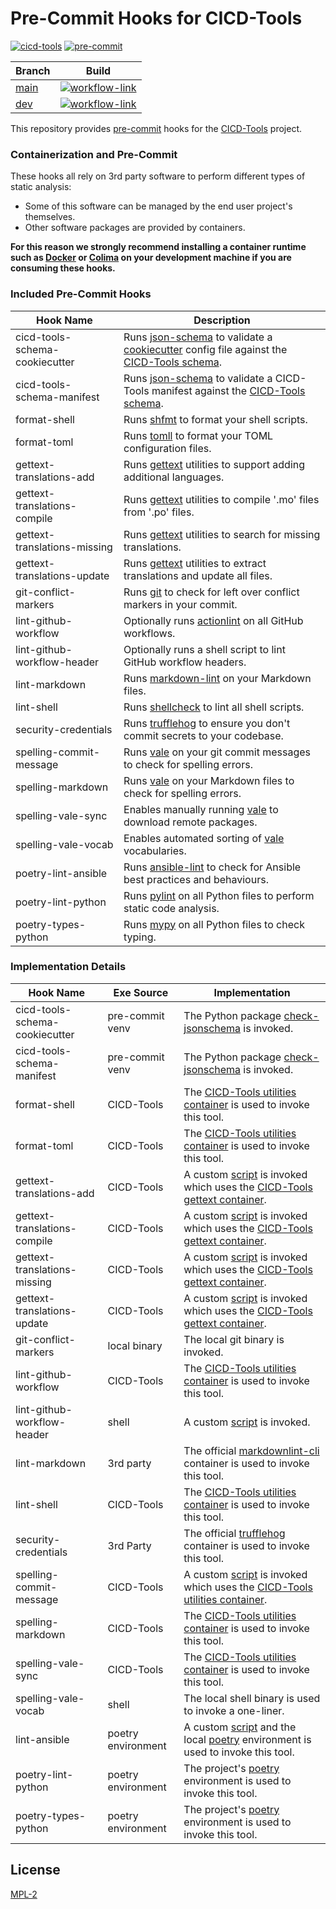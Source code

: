 # Pre-Commit Hooks for CICD-Tools

[![cicd-tools](https://img.shields.io/badge/ci/cd:-cicd_tools-blue)](https://github.com/cicd-tools-org/cicd-tools)
[![pre-commit](https://img.shields.io/badge/pre--commit-enabled-brightgreen?logo=pre-commit)](https://github.com/pre-commit/pre-commit)

| Branch                                                         | Build                                                                                                                                                                                                        |
|----------------------------------------------------------------|--------------------------------------------------------------------------------------------------------------------------------------------------------------------------------------------------------------|
| [main](https://github.com/cicd-tools-org/pre-commit/tree/main) | [![workflow-link](https://github.com/cicd-tools-org/pre-commit/actions/workflows/workflow-push.yml/badge.svg?branch=main)](https://github.com/cicd-tools-org/pre-commit/actions/workflows/workflow-push.yml) |
| [dev](https://github.com/cicd-tools-org/pre-commit/tree/dev)   | [![workflow-link](https://github.com/cicd-tools-org/pre-commit/actions/workflows/workflow-push.yml/badge.svg?branch=dev)](https://github.com/cicd-tools-org/pre-commit/actions/workflows/workflow-push.yml)  |

This repository provides [pre-commit](https://pre-commit.com/) hooks for the [CICD-Tools](https://github.com/cicd-tools-org/cicd-tools) project.

### Containerization and Pre-Commit

These hooks all rely on 3rd party software to perform different types of static analysis:

- Some of this software can be managed by the end user project's themselves.
- Other software packages are provided by containers.

**For this reason we strongly recommend installing a container runtime such as [Docker](https://www.docker.com/) or [Colima](https://github.com/abiosoft/colima) on your development machine if you are consuming these hooks.**

### Included Pre-Commit Hooks

| Hook Name                      | Description                                                                                                                                                                                                                                 |
|--------------------------------|---------------------------------------------------------------------------------------------------------------------------------------------------------------------------------------------------------------------------------------------|
| cicd-tools-schema-cookiecutter | Runs [json-schema](https://python-jsonschema.readthedocs.io/en/stable/) to validate a [cookiecutter](https://github.com/cookiecutter/cookiecutter) config file against the [CICD-Tools schema](./src/cicd-tools/schemas/cookiecutter.json). |
| cicd-tools-schema-manifest     | Runs [json-schema](https://python-jsonschema.readthedocs.io/en/stable/) to validate a CICD-Tools manifest against the [CICD-Tools schema](./src/cicd-tools/schemas/manifest.json).                                                          |
| format-shell                   | Runs [shfmt](https://github.com/mvdan/sh) to format your shell scripts.                                                                                                                                                                     |
| format-toml                    | Runs [tomll](https://github.com/pelletier/go-toml) to format your TOML configuration files.                                                                                                                                                 |
| gettext-translations-add       | Runs [gettext](https://www.gnu.org/software/gettext/) utilities to support adding additional languages.                                                                                                                                     |
| gettext-translations-compile   | Runs [gettext](https://www.gnu.org/software/gettext/) utilities to compile '.mo' files from '.po' files.                                                                                                                                    |
| gettext-translations-missing   | Runs [gettext](https://www.gnu.org/software/gettext/) utilities to search for missing translations.                                                                                                                                         |
| gettext-translations-update    | Runs [gettext](https://www.gnu.org/software/gettext/) utilities to extract translations and update all files.                                                                                                                               |
| git-conflict-markers           | Runs [git](https://git-scm.com/) to check for left over conflict markers in your commit.                                                                                                                                                    |
| lint-github-workflow           | Optionally runs [actionlint](https://github.com/rhysd/actionlint) on all GitHub workflows.                                                                                                                                                  |
| lint-github-workflow-header    | Optionally runs a shell script to lint GitHub workflow headers.                                                                                                                                                                             |
| lint-markdown                  | Runs [markdown-lint](https://github.com/davidanson/markdownlint) on your Markdown files.                                                                                                                                                    |
| lint-shell                     | Runs [shellcheck](https://www.shellcheck.net/) to lint all shell scripts.                                                                                                                                                                   |
| security-credentials           | Runs [trufflehog](https://trufflesecurity.com) to ensure you don't commit secrets to your codebase.                                                                                                                                         |
| spelling-commit-message        | Runs [vale](https://github.com/errata-ai/vale) on your git commit messages to check for spelling errors.                                                                                                                                    |
| spelling-markdown              | Runs [vale](https://github.com/errata-ai/vale) on your Markdown files to check for spelling errors.                                                                                                                                         |
| spelling-vale-sync             | Enables manually running [vale](https://github.com/errata-ai/vale) to download remote packages.                                                                                                                                             |
| spelling-vale-vocab            | Enables automated sorting of [vale](https://github.com/errata-ai/vale) vocabularies.                                                                                                                                                        |
| poetry-lint-ansible            | Runs [ansible-lint](https://github.com/ansible/ansible-lint) to check for Ansible best practices and behaviours.                                                                                                                            |
| poetry-lint-python             | Runs [pylint](https://github.com/pylint-dev/pylint) on all Python files to perform static code analysis.                                                                                                                                    |
| poetry-types-python            | Runs [mypy](https://github.com/python/mypy) on all Python files to check typing.                                                                                                                                                            |

### Implementation Details

| Hook Name                      | Exe Source         | Implementation                                                                                                                                                                                                               |
|--------------------------------|--------------------|------------------------------------------------------------------------------------------------------------------------------------------------------------------------------------------------------------------------------|
| cicd-tools-schema-cookiecutter | pre-commit venv    | The Python package [check-jsonschema](https://check-jsonschema.readthedocs.io/en/stable/) is invoked.                                                                                                                        |
| cicd-tools-schema-manifest     | pre-commit venv    | The Python package [check-jsonschema](https://check-jsonschema.readthedocs.io/en/stable/) is invoked.                                                                                                                        |
| format-shell                   | CICD-Tools         | The [CICD-Tools utilities container](https://github.com/cicd-tools-org/cicd-tools/blob/main/.cicd-tools/containers/utilities/Dockerfile) is used to invoke this tool.                                                        |
| format-toml                    | CICD-Tools         | The [CICD-Tools utilities container](https://github.com/cicd-tools-org/cicd-tools/blob/main/.cicd-tools/containers/utilities/Dockerfile) is used to invoke this tool.                                                        |
| gettext-translations-add       | CICD-Tools         | A custom [script](src/pre-commit/gettext-translations.sh) is invoked which uses the [CICD-Tools gettext container](https://github.com/cicd-tools-org/cicd-tools/blob/main/.cicd-tools/containers/gettext/Dockerfile).        |
| gettext-translations-compile   | CICD-Tools         | A custom [script](src/pre-commit/gettext-translations.sh) is invoked which uses the [CICD-Tools gettext container](https://github.com/cicd-tools-org/cicd-tools/blob/main/.cicd-tools/containers/gettext/Dockerfile).        |
| gettext-translations-missing   | CICD-Tools         | A custom [script](src/pre-commit/gettext-translations.sh) is invoked which uses the [CICD-Tools gettext container](https://github.com/cicd-tools-org/cicd-tools/blob/main/.cicd-tools/containers/gettext/Dockerfile).        |
| gettext-translations-update    | CICD-Tools         | A custom [script](src/pre-commit/gettext-translations.sh) is invoked which uses the [CICD-Tools gettext container](https://github.com/cicd-tools-org/cicd-tools/blob/main/.cicd-tools/containers/gettext/Dockerfile).        |
| git-conflict-markers           | local binary       | The local git binary is invoked.                                                                                                                                                                                             |
| lint-github-workflow           | CICD-Tools         | The [CICD-Tools utilities container](https://github.com/cicd-tools-org/cicd-tools/blob/main/.cicd-tools/containers/utilities/Dockerfile) is used to invoke this tool.                                                        |
| lint-github-workflow-header    | shell              | A custom [script](src/pre-commit/lint-github-workflow-header.sh) is invoked.                                                                                                                                                 |
| lint-markdown                  | 3rd party          | The official [markdownlint-cli](https://github.com/igorshubovych/markdownlint-cli/pkgs/container/markdownlint-cli) container is used to invoke this tool.                                                                    |
| lint-shell                     | CICD-Tools         | The [CICD-Tools utilities container](https://github.com/cicd-tools-org/cicd-tools/blob/main/.cicd-tools/containers/utilities/Dockerfile) is used to invoke this tool.                                                        |
| security-credentials           | 3rd Party          | The official [trufflehog](https://hub.docker.com/r/trufflesecurity/trufflehog/) container is used to invoke this tool.                                                                                                       |
| spelling-commit-message        | CICD-Tools         | A custom [script](src/pre-commit/spelling-commit-message.sh) is invoked which uses the [CICD-Tools utilities container](https://github.com/cicd-tools-org/cicd-tools/blob/main/.cicd-tools/containers/utilities/Dockerfile). |
| spelling-markdown              | CICD-Tools         | The [CICD-Tools utilities container](https://github.com/cicd-tools-org/cicd-tools/blob/main/.cicd-tools/containers/utilities/Dockerfile) is used to invoke this tool.                                                        |
| spelling-vale-sync             | CICD-Tools         | The [CICD-Tools utilities container](https://github.com/cicd-tools-org/cicd-tools/blob/main/.cicd-tools/containers/utilities/Dockerfile) is used to invoke this tool.                                                        |
| spelling-vale-vocab            | shell              | The local shell binary is used to invoke a one-liner.                                                                                                                                                                        |
| lint-ansible                   | poetry environment | A custom [script](src/pre-commit/lint-ansible.sh) and the local [poetry](https://python-poetry.org/) environment is used to invoke this tool.                                                                                |
| poetry-lint-python             | poetry environment | The project's [poetry](https://python-poetry.org/) environment is used to invoke this tool.                                                                                                                                  |
| poetry-types-python            | poetry environment | The project's [poetry](https://python-poetry.org/) environment is used to invoke this tool.                                                                                                                                  |

## License

[MPL-2](LICENSE)
